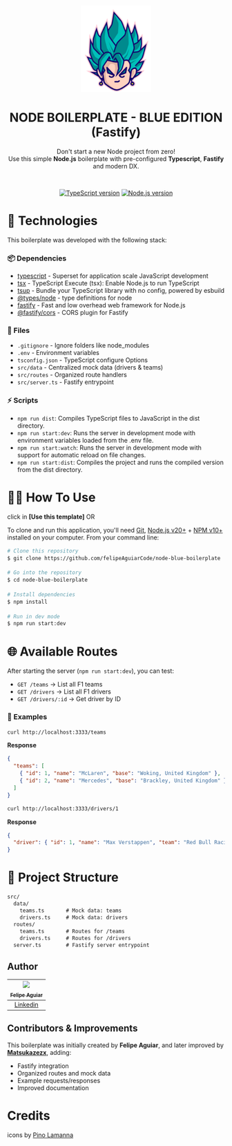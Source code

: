 <div align="center">

  <img src="./assets/blue-saiyan-bg.png" alt="Logo" height="200">
  <h1 align="center"><strong>NODE BOILERPLATE - BLUE EDITION (Fastify)</strong></h1>
  <p align="center">
	  Don't start a new Node project from zero!<br> Use this simple <b>Node.js</b> boilerplate with pre-configured <b>Typescript</b>, <b>Fastify</b> and modern DX.
  </p>

</div>

<br />

<!-- Badges -->

<div align="center">

[![TypeScript version][ts-badge]][typescript-5-4]
[![Node.js version][nodejs-badge]][nodejs]

</div>

# 🚀 Technologies

This boilerplate was developed with the following stack:

### 📦 Dependencies

* [typescript][typescript-npm] - Superset for application scale JavaScript development
* [tsx][tsx-npm] - TypeScript Execute (tsx): Enable Node.js to run TypeScript
* [tsup][tsup-npm] - Bundle your TypeScript library with no config, powered by esbuild
* [@types/node][@types/node-npm] - type definitions for node
* [fastify][fastify-npm] - Fast and low overhead web framework for Node.js
* [@fastify/cors][fastify-cors-npm] - CORS plugin for Fastify

### 📄 Files

* `.gitignore` - Ignore folders like node\_modules
* `.env` - Environment variables
* `tsconfig.json` - TypeScript configure Options
* `src/data` - Centralized mock data (drivers & teams)
* `src/routes` - Organized route handlers
* `src/server.ts` - Fastify entrypoint

### ⚡ Scripts

* `npm run dist`: Compiles TypeScript files to JavaScript in the dist directory.
* `npm run start:dev`: Runs the server in development mode with environment variables loaded from the .env file.
* `npm run start:watch`: Runs the server in development mode with support for automatic reload on file changes.
* `npm run start:dist`: Compiles the project and runs the compiled version from the dist directory.

# 👨‍💻 How To Use

click in **\[Use this template]** OR

To clone and run this application, you'll need [Git](https://git-scm.com), [Node.js v20+](https://nodejs.org/en/) + [NPM v10+](https://nodejs.org/en/) installed on your computer. From your command line:

```bash
# Clone this repository
$ git clone https://github.com/felipeAguiarCode/node-blue-boilerplate

# Go into the repository
$ cd node-blue-boilerplate

# Install dependencies
$ npm install

# Run in dev mode
$ npm run start:dev
```

# 🌐 Available Routes

After starting the server (`npm run start:dev`), you can test:

* `GET /teams` → List all F1 teams
* `GET /drivers` → List all F1 drivers
* `GET /drivers/:id` → Get driver by ID

### 🧪 Examples

```bash
curl http://localhost:3333/teams
```

**Response**

```json
{
  "teams": [
    { "id": 1, "name": "McLaren", "base": "Woking, United Kingdom" },
    { "id": 2, "name": "Mercedes", "base": "Brackley, United Kingdom" }
  ]
}
```

```bash
curl http://localhost:3333/drivers/1
```

**Response**

```json
{
  "driver": { "id": 1, "name": "Max Verstappen", "team": "Red Bull Racing" }
}
```

# 📂 Project Structure

```
src/
  data/
    teams.ts       # Mock data: teams
    drivers.ts     # Mock data: drivers
  routes/
    teams.ts       # Routes for /teams
    drivers.ts     # Routes for /drivers
  server.ts        # Fastify server entrypoint
```

## Author

| [<img src="https://avatars3.githubusercontent.com/u/37452836?s=96&v=4"><br><sub>Felipe Aguiar</sub>](https://github.com/felipeAguiarCode) |
| :---------------------------------------------------------------------------------------------------------------------------------------: |
|                                             [Linkedin](www.linkedin.com/in/felipe-aguiar-exe/)                                            |

## Contributors & Improvements

This boilerplate was initially created by **Felipe Aguiar**, and later improved by **[Matsukazezx](https://github.com/Matsukazezx)**, adding:

- Fastify integration  
- Organized routes and mock data  
- Example requests/responses  
- Improved documentation

# Credits

icons by [Pino Lamanna][dribble-icon]

[typescript]: https://www.typescriptlang.org/
[typescript-5-4]: https://www.typescriptlang.org/
[ts-badge]: https://img.shields.io/badge/TypeScript-5.4-blue.svg
[nodejs-badge]: https://img.shields.io/badge/Node.js->=%2020.00-blue.svg
[nodejs]: https://nodejs.org/
[dribble-icon]: https://dribbble.com/Schakalwal
[typescript-npm]: https://www.npmjs.com/package/typescript
[tsx-npm]: https://www.npmjs.com/package/tsx
[tsup-npm]: https://www.npmjs.com/package/tsup
[@types/node-npm]: https://www.npmjs.com/package/@types/node
[fastify-npm]: https://www.npmjs.com/package/fastify
[fastify-cors-npm]: https://www.npmjs.com/package/@fastify/cors
